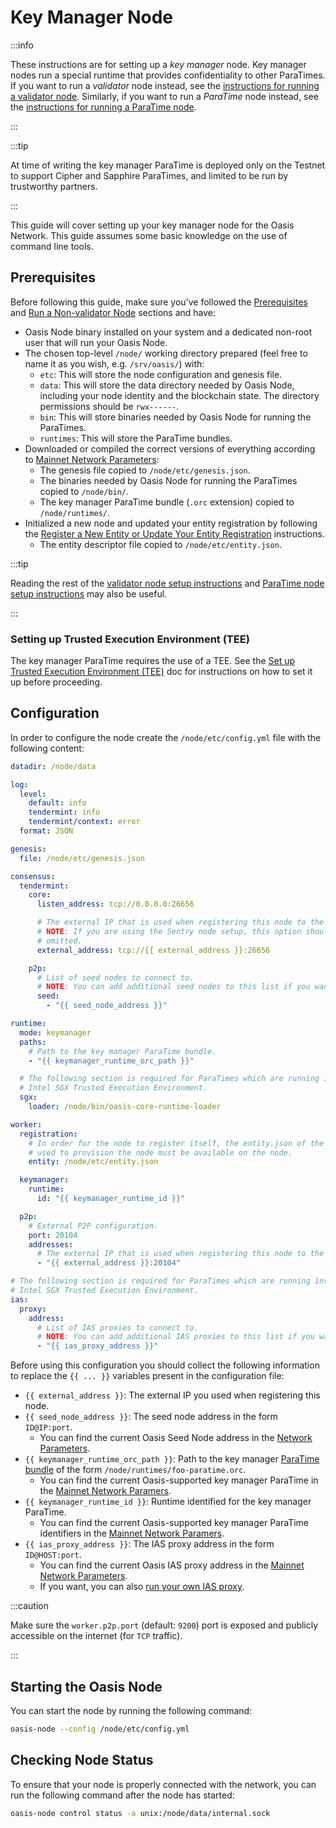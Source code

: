 # Key Manager Node

:::info

These instructions are for setting up a _key manager_ node. Key manager nodes run a special runtime that provides confidentiality to other ParaTimes. If you want to run a _validator_ node instead, see the [instructions for running a validator node](validator-node/README.md). Similarly, if you want to run a _ParaTime_ node instead, see the [instructions for running a ParaTime node](paratime-node.mdx).

:::

:::tip

At time of writing the key manager ParaTime is deployed only on the Testnet to support Cipher and Sapphire ParaTimes, and limited to be run by trustworthy partners.

:::

This guide will cover setting up your key manager node for the Oasis Network. This guide assumes some basic knowledge on the use of command line tools.

## Prerequisites

Before following this guide, make sure you've followed the [Prerequisites](prerequisites) and [Run a Non-validator Node](non-validator-node.md) sections and have:

* Oasis Node binary installed on your system and a dedicated non-root user that will run your Oasis Node.
* The chosen top-level `/node/` working directory prepared (feel free to name it as you wish, e.g. `/srv/oasis/`) with:
  * `etc`: This will store the node configuration and genesis file.
  * `data`: This will store the data directory needed by Oasis Node, including your node identity and the blockchain state. The directory permissions should be `rwx------`.
  * `bin`: This will store binaries needed by Oasis Node for running the ParaTimes.
  * `runtimes`: This will store the ParaTime bundles.
* Downloaded or compiled the correct versions of everything according to [Mainnet Network Parameters](../mainnet/README.md):
  * The genesis file copied to `/node/etc/genesis.json`.
  * The binaries needed by Oasis Node for running the ParaTimes copied to `/node/bin/`.
  * The key manager ParaTime bundle (`.orc` extension) copied to `/node/runtimes/`.
* Initialized a new node and updated your entity registration by following the [Register a New Entity or Update Your Entity Registration](paratime-node.mdx#register-a-new-entity-or-update-your-entity-registration) instructions.
  * The entity descriptor file copied to `/node/etc/entity.json`.

:::tip

Reading the rest of the [validator node setup instructions](validator-node/README.md) and [ParaTime node setup instructions](paratime-node.mdx) may also be useful.

:::

### Setting up Trusted Execution Environment (TEE)

The key manager ParaTime requires the use of a TEE. See the [Set up Trusted Execution Environment (TEE)](prerequisites/set-up-trusted-execution-environment-tee.md) doc for instructions on how to set it up before proceeding.

## Configuration

In order to configure the node create the `/node/etc/config.yml` file with the following content:

```yaml
datadir: /node/data

log:
  level:
    default: info
    tendermint: info
    tendermint/context: error
  format: JSON

genesis:
  file: /node/etc/genesis.json

consensus:
  tendermint:
    core:
      listen_address: tcp://0.0.0.0:26656

      # The external IP that is used when registering this node to the network.
      # NOTE: If you are using the Sentry node setup, this option should be
      # omitted.
      external_address: tcp://{{ external_address }}:26656

    p2p:
      # List of seed nodes to connect to.
      # NOTE: You can add additional seed nodes to this list if you want.
      seed:
        - "{{ seed_node_address }}"

runtime:
  mode: keymanager
  paths:
    # Path to the key manager ParaTime bundle.
    - "{{ keymanager_runtime_orc_path }}"

  # The following section is required for ParaTimes which are running inside the
  # Intel SGX Trusted Execution Environment.
  sgx:
    loader: /node/bin/oasis-core-runtime-loader

worker:
  registration:
    # In order for the node to register itself, the entity.json of the entity
    # used to provision the node must be available on the node.
    entity: /node/etc/entity.json

  keymanager:
    runtime:
      id: "{{ keymanager_runtime_id }}"

  p2p:
    # External P2P configuration.
    port: 20104
    addresses:
      # The external IP that is used when registering this node to the network.
      - "{{ external_address }}:20104"

# The following section is required for ParaTimes which are running inside the
# Intel SGX Trusted Execution Environment.
ias:
  proxy:
    address:
      # List of IAS proxies to connect to.
      # NOTE: You can add additional IAS proxies to this list if you want.
      - "{{ ias_proxy_address }}"
```

Before using this configuration you should collect the following information to replace the `{{ ... }}` variables present in the configuration file:

* `{{ external_address }}`: The external IP you used when registering this node.
* `{{ seed_node_address }}`: The seed node address in the form `ID@IP:port`.
  * You can find the current Oasis Seed Node address in the [Network Parameters](../mainnet/README.md).
* `{{ keymanager_runtime_orc_path }}`: Path to the key manager [ParaTime bundle](paratime-node.mdx#the-paratime-bundle) of the form `/node/runtimes/foo-paratime.orc`.
  * You can find the current Oasis-supported key manager ParaTime in the [Mainnet Network Paramers](../mainnet/README.md#paratimes).
* `{{ keymanager_runtime_id }}`: Runtime identified for the key manager ParaTime.
  * You can find the current Oasis-supported key manager ParaTime identifiers in the [Mainnet Network Paramers](../mainnet/README.md#paratimes).
* `{{ ias_proxy_address }}`: The IAS proxy address in the form `ID@HOST:port`.
  * You can find the current Oasis IAS proxy address in the [Mainnet Network Parameters](../mainnet/README.md#cipher-paratime).
  * If you want, you can also [run your own IAS proxy](ias-proxy.md).

:::caution

Make sure the `worker.p2p.port` (default: `9200`) port is exposed and publicly
accessible on the internet (for `TCP` traffic).

:::

## Starting the Oasis Node

You can start the node by running the following command:

```bash
oasis-node --config /node/etc/config.yml
```

## Checking Node Status

To ensure that your node is properly connected with the network, you can run the following command after the node has started:

```bash
oasis-node control status -a unix:/node/data/internal.sock
```
